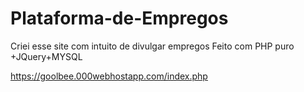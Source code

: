 # Plataforma-de-Empregos
Criei esse site com intuito de divulgar empregos
Feito com PHP puro +JQuery+MYSQL

https://goolbee.000webhostapp.com/index.php
